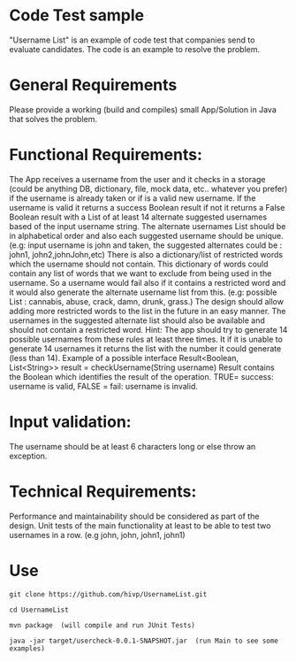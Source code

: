 # Code Test sample
"Username List" is an example of code test that companies send to evaluate candidates.
The code is an example to resolve the problem.


# General Requirements
Please provide a working (build and compiles) small App/Solution in Java that solves the problem.

# Functional Requirements:
The App receives a username from the user and it checks in a storage (could be anything DB, dictionary, file, mock
data, etc.. whatever you prefer) if the username is already taken or if is a valid new username.
If the username is valid it returns a success Boolean result if not it returns a False Boolean result with a List of at
least 14 alternate suggested usernames based of the input username string. The alternate usernames List should
be in alphabetical order and also each suggested username should be unique. (e.g: input username is john and
taken, the suggested alternates could be : john1, john2,johnJohn,etc)
There is also a dictionary/list of restricted words which the username should not contain. This dictionary of words
could contain any list of words that we want to exclude from being used in the username. So a username would
fail also if it contains a restricted word and it would also generate the alternate username list from this. (e.g:
possible List : cannabis, abuse, crack, damn, drunk, grass.) The design should allow adding more restricted words
to the list in the future in an easy manner.
The usernames in the suggested alternate list should also be available and should not contain a restricted word.
Hint: The app should try to generate 14 possible usernames from these rules at least three times. It if it is unable
to generate 14 usernames it returns the list with the number it could generate (less than 14).
Example of a possible interface
Result&lt;Boolean, List&lt;String&gt;&gt; result = checkUsername(String username)
Result contains the Boolean which identifies the result of the operation. TRUE= success: username is valid, FALSE =
fail: username is invalid.

# Input validation:
The username should be at least 6 characters long or else throw an exception.

# Technical Requirements:
Performance and maintainability should be considered as part of the design.
Unit tests of the main functionality at least to be able to test two usernames in a row. (e.g john, john, john1, john1)

# Use

	git clone https://github.com/hivp/UsernameList.git
	
	cd UsernameList
	
	mvn package  (will compile and run JUnit Tests)
	
	java -jar target/usercheck-0.0.1-SNAPSHOT.jar  (run Main to see some examples)
